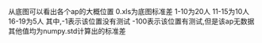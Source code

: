 从底图可以看出各个ap的大概位置
0.xls为底图标准差 
1-10为20人
11-15为10人
16-19为5人
其中,-1表示该位置没有测试
-100表示该位置有测试,但是该ap无数据
其他值均为numpy.std计算出的标准差